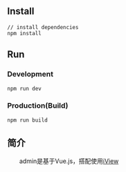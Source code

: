 ## Install
```bush
// install dependencies
npm install
```
## Run
### Development
```bush
npm run dev
```
### Production(Build)
```bush
npm run build
```

## 简介
&emsp;&emsp;admin是基于Vue.js，搭配使用[iView](https://www.iviewui.com) 